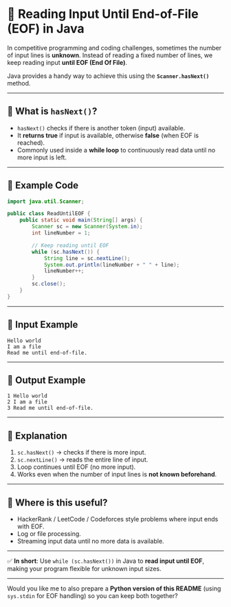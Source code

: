
# 📌 Reading Input Until End-of-File (EOF) in Java

In competitive programming and coding challenges, sometimes the number of input lines is **unknown**. Instead of reading a fixed number of lines, we keep reading input **until EOF (End Of File)**.

Java provides a handy way to achieve this using the **`Scanner.hasNext()`** method.

---

## 🔹 What is `hasNext()`?

* `hasNext()` checks if there is another token (input) available.
* It **returns true** if input is available, otherwise **false** (when EOF is reached).
* Commonly used inside a **while loop** to continuously read data until no more input is left.

---

## 🔹 Example Code

```java
import java.util.Scanner;

public class ReadUntilEOF {
    public static void main(String[] args) {
        Scanner sc = new Scanner(System.in);
        int lineNumber = 1;

        // Keep reading until EOF
        while (sc.hasNext()) {
            String line = sc.nextLine();
            System.out.println(lineNumber + " " + line);
            lineNumber++;
        }
        sc.close();
    }
}
```

---

## 🔹 Input Example

```
Hello world
I am a file
Read me until end-of-file.
```

---

## 🔹 Output Example

```
1 Hello world
2 I am a file
3 Read me until end-of-file.
```

---

## 🔹 Explanation

1. `sc.hasNext()` → checks if there is more input.
2. `sc.nextLine()` → reads the entire line of input.
3. Loop continues until EOF (no more input).
4. Works even when the number of input lines is **not known beforehand**.

---

## 🔹 Where is this useful?

* HackerRank / LeetCode / Codeforces style problems where input ends with EOF.
* Log or file processing.
* Streaming input data until no more data is available.

---

✅ **In short**:
Use `while (sc.hasNext())` in Java to **read input until EOF**, making your program flexible for unknown input sizes.

---

Would you like me to also prepare a **Python version of this README** (using `sys.stdin` for EOF handling) so you can keep both together?
